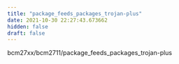 ```yaml
---
title: "package_feeds_packages_trojan-plus"
date: 2021-10-30 22:27:43.673662
hidden: false
draft: false
---
```


bcm27xx/bcm2711/package_feeds_packages_trojan-plus

